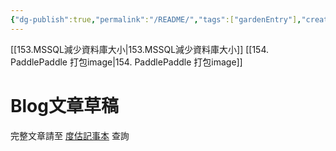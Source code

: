 ```yaml
---
{"dg-publish":true,"permalink":"/README/","tags":["gardenEntry"],"created":"","updated":""}
---
```


[[153.MSSQL減少資料庫大小\|153.MSSQL減少資料庫大小]]
[[154. PaddlePaddle 打包image\|154. PaddlePaddle 打包image]]
# Blog文章草稿
完整文章請至 [度估記事本](https://daimom3020.blogspot.com/) 查詢
